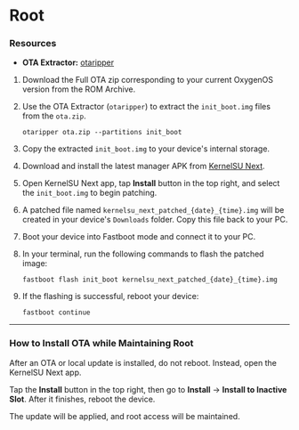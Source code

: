 # Root

### **Resources**
* **OTA Extractor:** [otaripper](https://github.com/syedinsaf/otaripper/releases)

1.  Download the Full OTA zip corresponding to your current OxygenOS version from the ROM Archive.

2.  Use the OTA Extractor (`otaripper`) to extract the `init_boot.img` files from the `ota.zip`.
    ```
    otaripper ota.zip --partitions init_boot
    ```

3.  Copy the extracted `init_boot.img` to your device's internal storage.

4.  Download and install the latest manager APK from [KernelSU Next](https://github.com/KernelSU-Next/KernelSU-Next).

5.  Open KernelSU Next app, tap **Install** button in the top right, and select the `init_boot.img` to begin patching.

6.  A patched file named `kernelsu_next_patched_{date}_{time}.img` will be created in your device's `Downloads` folder. Copy this file back to your PC.

7.  Boot your device into Fastboot mode and connect it to your PC.

8.  In your terminal, run the following commands to flash the patched image:

    ```
    fastboot flash init_boot kernelsu_next_patched_{date}_{time}.img
    ```

9.  If the flashing is successful, reboot your device:

    ```
    fastboot continue
    ```

---
### **How to Install OTA while Maintaining Root**
After an OTA or local update is installed, do not reboot. Instead, open the KernelSU Next app.

Tap the **Install** button in the top right, then go to **Install** -> **Install to Inactive Slot**. After it finishes, reboot the device.

The update will be applied, and root access will be maintained.